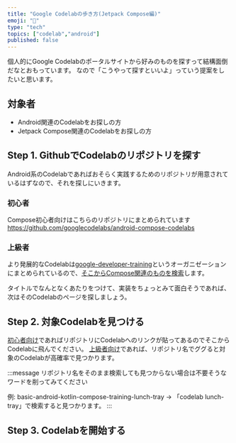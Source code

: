 ```yaml
---
title: "Google Codelabの歩き方(Jetpack Compose編)"
emoji: "🥼"
type: "tech"
topics: ["codelab","android"]
published: false
---
```


個人的にGoogle Codelabのポータルサイトから好みのものを探すって結構面倒だなとおもっています。
なので「こうやって探すといいよ」っていう提案をしたいと思います。

## 対象者

- Android関連のCodelabをお探しの方
- Jetpack Compose関連のCodelabをお探しの方

## Step 1. GithubでCodelabのリポジトリを探す

Android系のCodelabであればおそらく実践するためのリポジトリが用意されているはずなので、それを探しにいきます。

### 初心者

Compose初心者向けはこちらのリポジトリにまとめられています
https://github.com/googlecodelabs/android-compose-codelabs

### 上級者

より発展的なCodelabは[google-developer-training](https://github.com/google-developer-training)というオーガニゼーションにまとめられているので、[そこからCompose関連のものを検索](https://github.com/search?q=org%3Agoogle-developer-training+android+compose&type=Repositories)します。

タイトルでなんとなくあたりをつけて、実装をちょっとみて面白そうであれば、次はそのCodelabのページを探しましょう。

## Step 2. 対象Codelabを見つける

[初心者向け](#初心者)であればリポジトリにCodelabへのリンクが貼ってあるのでそこからCodelabに飛んでください。
[上級者向け](#上級者)であれば、リポジトリ名でググると対象のCodelabが高確率で見つかります。

:::message
リポジトリ名をそのまま検索しても見つからない場合は不要そうなワードを削ってみてください

例: basic-android-kotlin-compose-training-lunch-tray
→ 「codelab lunch-tray」で検索すると見つかります。
:::

## Step 3. Codelabを開始する
